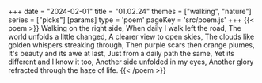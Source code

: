 +++
date = "2024-02-01"
title = "01.02.24"
themes = ["walking", "nature"]
series = ["picks"]
[params]
  type = 'poem'
  pageKey = 'src/poem.js'
+++
{{< poem >}}
Walking on the right side,
When daily I walk left the road,
The world unfolds a little changed,
A clearer view to open skies,
The clouds like golden whispers streaking through,
Then purple scars then orange plumes,
It's beauty and its awe at last,
Just from a daily path the same,
Yet its different and I know it too,
Another side unfolded in my eyes,
Another glory refracted through the haze of life.
{{< /poem >}}